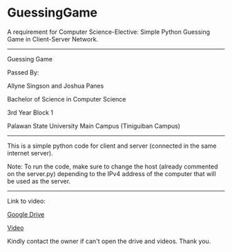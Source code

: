 # GuessingGame

A requirement for Computer Science-Elective: Simple Python Guessing Game in Client-Server Network. 

---------------------------------------------------------------------

Guessing Game

Passed By:

Allyne Singson and Joshua Panes

Bachelor of Science in Computer Science

3rd Year Block 1

Palawan State University Main Campus (Tiniguiban Campus)

-------------------------------------------------------------------

This is a simple python code for client and server (connected in the same internet server).


Note: To run the code, make sure to change the host (already commented on the server.py) depending to the IPv4 address of the computer that will be used as the server. 

-----------------------------------------------------------------

Link to video:

[Google Drive](https://drive.google.com/drive/folders/0APp_8dcZkavlUk9PVA)

[Video](https://drive.google.com/file/d/1gP-YYjrHXrW_WXNP9mDe3zreZtQvH4oa/view?usp=drive_link)



Kindly contact the owner if can't open the drive and videos. Thank you.
